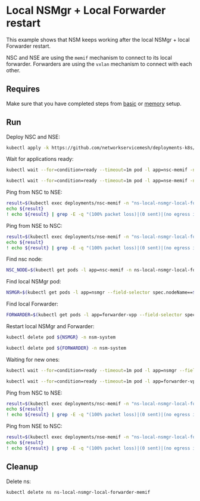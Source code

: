 # Local NSMgr + Local Forwarder restart

This example shows that NSM keeps working after the local NSMgr + local Forwarder restart.

NSC and NSE are using the `memif` mechanism to connect to its local forwarder.
Forwarders are using the `vxlan` mechanism to connect with each other.

## Requires

Make sure that you have completed steps from [basic](../../basic) or [memory](../../memory) setup.

## Run

Deploy NSC and NSE:
```bash
kubectl apply -k https://github.com/networkservicemesh/deployments-k8s/examples/heal/local-nsmgr-local-forwarder-memif?ref=7899438af2cec48d8924027b037868ae04cd2cb2
```

Wait for applications ready:
```bash
kubectl wait --for=condition=ready --timeout=1m pod -l app=nsc-memif -n ns-local-nsmgr-local-forwarder-memif
```
```bash
kubectl wait --for=condition=ready --timeout=1m pod -l app=nse-memif -n ns-local-nsmgr-local-forwarder-memif
```

Ping from NSC to NSE:
```bash
result=$(kubectl exec deployments/nsc-memif -n "ns-local-nsmgr-local-forwarder-memif" -- vppctl ping 172.16.1.100 repeat 4)
echo ${result}
! echo ${result} | grep -E -q "(100% packet loss)|(0 sent)|(no egress interface)"
```

Ping from NSE to NSC:
```bash
result=$(kubectl exec deployments/nse-memif -n "ns-local-nsmgr-local-forwarder-memif" -- vppctl ping 172.16.1.101 repeat 4)
echo ${result}
! echo ${result} | grep -E -q "(100% packet loss)|(0 sent)|(no egress interface)"
```

Find nsc node:
```bash
NSC_NODE=$(kubectl get pods -l app=nsc-memif -n ns-local-nsmgr-local-forwarder-memif --template '{{range .items}}{{.spec.nodeName}}{{"\n"}}{{end}}')
```

Find local NSMgr pod:
```bash
NSMGR=$(kubectl get pods -l app=nsmgr --field-selector spec.nodeName==${NSC_NODE} -n nsm-system --template '{{range .items}}{{.metadata.name}}{{"\n"}}{{end}}')
```

Find local Forwarder:
```bash
FORWARDER=$(kubectl get pods -l app=forwarder-vpp --field-selector spec.nodeName==${NSC_NODE} -n nsm-system --template '{{range .items}}{{.metadata.name}}{{"\n"}}{{end}}')
```

Restart local NSMgr and Forwarder:
```bash
kubectl delete pod ${NSMGR} -n nsm-system
```
```bash
kubectl delete pod ${FORWARDER} -n nsm-system 
```

Waiting for new ones:
```bash
kubectl wait --for=condition=ready --timeout=1m pod -l app=nsmgr --field-selector spec.nodeName==${NSC_NODE} -n nsm-system
```
```bash
kubectl wait --for=condition=ready --timeout=1m pod -l app=forwarder-vpp --field-selector spec.nodeName==${NSC_NODE} -n nsm-system
```

Ping from NSC to NSE:
```bash
result=$(kubectl exec deployments/nsc-memif -n "ns-local-nsmgr-local-forwarder-memif" -- vppctl ping 172.16.1.100 repeat 4)
echo ${result}
! echo ${result} | grep -E -q "(100% packet loss)|(0 sent)|(no egress interface)"
```

Ping from NSE to NSC:
```bash
result=$(kubectl exec deployments/nse-memif -n "ns-local-nsmgr-local-forwarder-memif" -- vppctl ping 172.16.1.101 repeat 4)
echo ${result}
! echo ${result} | grep -E -q "(100% packet loss)|(0 sent)|(no egress interface)"
```

## Cleanup

Delete ns:
```bash
kubectl delete ns ns-local-nsmgr-local-forwarder-memif
```
